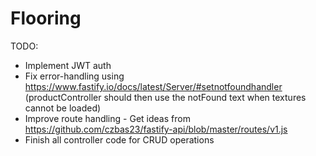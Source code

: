 # Flooring

TODO:
* Implement JWT auth
* Fix error-handling using <https://www.fastify.io/docs/latest/Server/#setnotfoundhandler> (productController should then use the notFound text when textures cannot be loaded)
* Improve route handling - Get ideas from <https://github.com/czbas23/fastify-api/blob/master/routes/v1.js>
* Finish all controller code for CRUD operations
